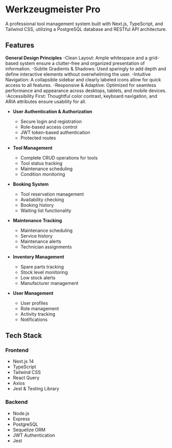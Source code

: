 # Werkzeugmeister Pro

A professional tool management system built with Next.js, TypeScript, and Tailwind CSS, utilizing a PostgreSQL database and RESTful API architecture.

## Features

 **General Design Principles**
 -Clean Layout: Ample whitespace and a grid-based system ensure a clutter-free and organized presentation of information.
 -Subtle Gradients & Shadows: Used sparingly to add depth and define interactive elements without overwhelming the user.
 -Intuitive Navigation: A collapsible sidebar and clearly labeled icons allow for quick access to all features.
 -Responsive & Adaptive: Optimized for seamless performance and appearance across desktops,  tablets, and mobile devices.
 -Accessibility First: Thoughtful color contrast, keyboard navigation, and ARIA attributes ensure usability for all.

- **User Authentication & Authorization**
  - Secure login and registration
  - Role-based access control
  - JWT token-based authentication
  - Protected routes

- **Tool Management**
  - Complete CRUD operations for tools
  - Tool status tracking
  - Maintenance scheduling
  - Condition monitoring

- **Booking System**
  - Tool reservation management
  - Availability checking
  - Booking history
  - Waiting list functionality

- **Maintenance Tracking**
  - Maintenance scheduling
  - Service history
  - Maintenance alerts
  - Technician assignments

- **Inventory Management**
  - Spare parts tracking
  - Stock level monitoring
  - Low stock alerts
  - Manufacturer management

- **User Management**
  - User profiles
  - Role management
  - Activity tracking
  - Notifications

## Tech Stack

### Frontend
- Next.js 14
- TypeScript
- Tailwind CSS
- React Query
- Axios
- Jest & Testing Library

### Backend
- Node.js
- Express
- PostgreSQL
- Sequelize ORM
- JWT Authentication
- Jest
